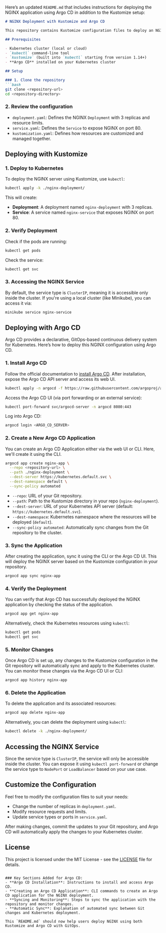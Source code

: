 Here’s an updated `README.md` that includes instructions for deploying the NGINX application using Argo CD in addition to the Kustomize setup:

```md
# NGINX Deployment with Kustomize and Argo CD

This repository contains Kustomize configuration files to deploy an NGINX server on a Kubernetes cluster. It also includes instructions to deploy the configuration using **Argo CD** for GitOps-based continuous deployment.

## Prerequisites

- Kubernetes cluster (local or cloud)
- `kubectl` command-line tool
- `kustomize` (built into `kubectl` starting from version 1.14+)
- **Argo CD** installed on your Kubernetes cluster

## Setup

### 1. Clone the repository
```bash
git clone <repository-url>
cd <repository-directory>
```

### 2. Review the configuration

- `deployment.yaml`: Defines the NGINX `Deployment` with 3 replicas and resource limits.
- `service.yaml`: Defines the `Service` to expose NGINX on port 80.
- `kustomization.yaml`: Defines how resources are customized and managed together.

## Deploying with Kustomize

### 1. Deploy to Kubernetes

To deploy the NGINX server using Kustomize, use `kubectl`:

```bash
kubectl apply -k ./nginx-deployment/
```

This will create:
- **Deployment**: A deployment named `nginx-deployment` with 3 replicas.
- **Service**: A service named `nginx-service` that exposes NGINX on port 80.

### 2. Verify Deployment

Check if the pods are running:
```bash
kubectl get pods
```

Check the service:
```bash
kubectl get svc
```

### 3. Accessing the NGINX Service

By default, the service type is `ClusterIP`, meaning it is accessible only inside the cluster. If you're using a local cluster (like Minikube), you can access it via:
```bash
minikube service nginx-service
```

## Deploying with Argo CD

Argo CD provides a declarative, GitOps-based continuous delivery system for Kubernetes. Here’s how to deploy this NGINX configuration using Argo CD.

### 1. Install Argo CD

Follow the official documentation to [install Argo CD](https://argo-cd.readthedocs.io/en/stable/getting_started/). After installation, expose the Argo CD API server and access its web UI.

```bash
kubectl apply -n argocd -f https://raw.githubusercontent.com/argoproj/argo-cd/stable/manifests/install.yaml
```

Access the Argo CD UI (via port forwarding or an external service):
```bash
kubectl port-forward svc/argocd-server -n argocd 8080:443
```

Log into Argo CD:
```bash
argocd login <ARGO_CD_SERVER>
```

### 2. Create a New Argo CD Application

You can create an Argo CD Application either via the web UI or CLI. Here, we'll create it using the CLI.

```bash
argocd app create nginx-app \
  --repo <repository-url> \
  --path ./nginx-deployment \
  --dest-server https://kubernetes.default.svc \
  --dest-namespace default \
  --sync-policy automated
```

- `--repo`: URL of your Git repository.
- `--path`: Path to the Kustomize directory in your repo (`nginx-deployment`).
- `--dest-server`: URL of your Kubernetes API server (default: `https://kubernetes.default.svc`).
- `--dest-namespace`: Kubernetes namespace where the resources will be deployed (`default`).
- `--sync-policy automated`: Automatically sync changes from the Git repository to the cluster.

### 3. Sync the Application

After creating the application, sync it using the CLI or the Argo CD UI. This will deploy the NGINX server based on the Kustomize configuration in your repository.

```bash
argocd app sync nginx-app
```

### 4. Verify the Deployment

You can verify that Argo CD has successfully deployed the NGINX application by checking the status of the application.

```bash
argocd app get nginx-app
```

Alternatively, check the Kubernetes resources using `kubectl`:

```bash
kubectl get pods
kubectl get svc
```

### 5. Monitor Changes

Once Argo CD is set up, any changes to the Kustomize configuration in the Git repository will automatically sync and apply to the Kubernetes cluster. You can monitor these changes via the Argo CD UI or CLI:

```bash
argocd app history nginx-app
```

### 6. Delete the Application

To delete the application and its associated resources:

```bash
argocd app delete nginx-app
```

Alternatively, you can delete the deployment using `kubectl`:

```bash
kubectl delete -k ./nginx-deployment/
```

## Accessing the NGINX Service

Since the service type is `ClusterIP`, the service will only be accessible inside the cluster. You can expose it using `kubectl port-forward` or change the service type to `NodePort` or `LoadBalancer` based on your use case.

## Customize the Configuration

Feel free to modify the configuration files to suit your needs:
- Change the number of replicas in `deployment.yaml`.
- Modify resource requests and limits.
- Update service types or ports in `service.yaml`.

After making changes, commit the updates to your Git repository, and Argo CD will automatically apply the changes to your Kubernetes cluster.

## License

This project is licensed under the MIT License - see the [LICENSE](LICENSE) file for details.
```

### Key Sections Added for Argo CD:
- **Argo CD Installation**: Instructions to install and access Argo CD.
- **Creating an Argo CD Application**: CLI commands to create an Argo CD application for the NGINX deployment.
- **Syncing and Monitoring**: Steps to sync the application with the repository and monitor changes.
- **Automatic Sync**: Explanation of automated sync between Git changes and Kubernetes deployment.

This `README.md` should now help users deploy NGINX using both Kustomize and Argo CD with GitOps.
